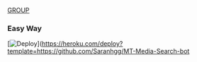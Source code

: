 [GROUP](https://t.me/+aZIoNNlskWk4ODg1)
### Easy Way
[![Deploy](https://www.herokucdn.com/deploy/button.svg)](https://heroku.com/deploy?template=https://github.com/Saranhgg/MT-Media-Search-bot
